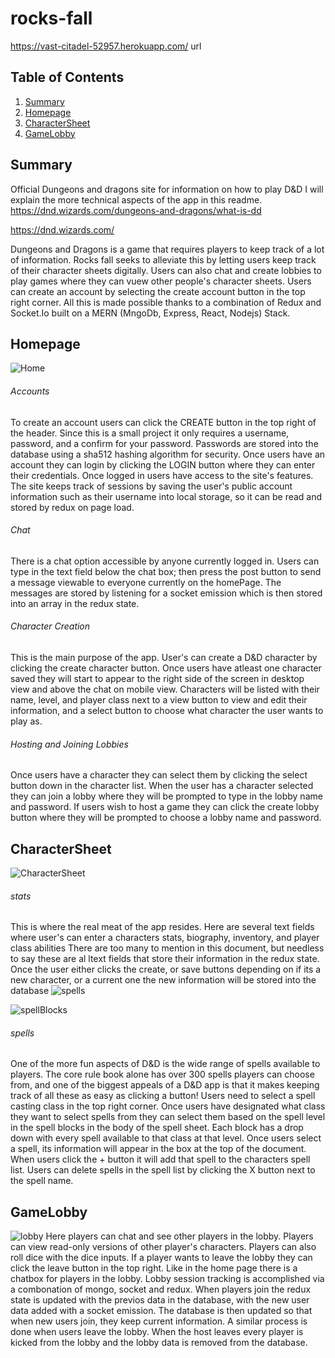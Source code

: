 # rocks-fall
https://vast-citadel-52957.herokuapp.com/ url
## Table of Contents
  1. [Summary](https://github.com/The-Ryan-Mobley/rocks-fall/blob/master/README.md#summary)
  2. [Homepage](https://github.com/The-Ryan-Mobley/rocks-fall/blob/master/README.md#homepage)
  3. [CharacterSheet](https://github.com/The-Ryan-Mobley/rocks-fall/blob/master/README.md#CharacterSheet)
  4. [GameLobby](https://github.com/The-Ryan-Mobley/rocks-fall/blob/master/README.md#GameLobby)
## Summary

  Official Dungeons and dragons site for information on how to play D&D I will explain the more technical aspects of the app in this readme.
  https://dnd.wizards.com/dungeons-and-dragons/what-is-dd
  
  https://dnd.wizards.com/ 
  
  Dungeons and Dragons is a game that requires players to keep track of a lot of information. Rocks fall seeks to alleviate this by letting users keep track of their character sheets digitally. Users can also chat and create lobbies to play games where they can vuew other people's character sheets. Users can create an account by selecting the create account button in the top right corner. All this is made possible thanks to a combination of Redux and Socket.Io built on a MERN (MngoDb, Express, React, Nodejs) Stack. 

## Homepage
  ![Home](https://drive.google.com/uc?export=view&id=1yHxsqTAOe-R6CYoiEsrCyltWzyC31vWx)
  ###### Accounts
   To create an account users can click the CREATE button in the top right of the header. Since this is a small project it only requires a username, password, and a confirm for your password. Passwords are stored into the database using a sha512 hashing algorithm for security. Once users have an account they can login by clicking the LOGIN button where they can enter their credentials. Once logged in users have access to the site's features. The site keeps track of sessions by saving the user's public account information such as their username into local storage, so it can be read and stored by redux on page load.
  ###### Chat
   There is a chat option accessible by anyone currently logged in. Users can type in the text field below the chat box; then press the post button to send a message viewable to everyone currently on the homePage. The messages are stored by listening for a socket emission which is then stored into an array in the redux state.
  
  ###### Character Creation
  This is the main purpose of the app. User's can create a D&D character by clicking the create character button. Once users have atleast one character saved they will start to appear to the right side of the screen in desktop view and above the chat on mobile view. Characters will be listed with their name, level, and player class next to a view button to view and edit their information, and a select button to choose what character the user wants to play as.
  
  ###### Hosting and Joining Lobbies
   Once users have a character they can select them by clicking the select button down in the character list. When the user has a character selected they can join a lobby where they will be prompted to type in the lobby name and password. If users wish to host a game they can click the create lobby button where they will be prompted to choose a lobby name and password. 
  
## CharacterSheet
  ![CharacterSheet](https://drive.google.com/uc?export=view&id=1D0e0HKorGEX0QcFqxAVchModjwq_HLoK)
  ###### stats
  This is where the real meat of the app resides. Here are several text fields where user's can enter a characters stats, biography, inventory, and player class abilities There are too many to mention in this document, but needless to say these are al ltext fields that store their information in the redux state. Once the user either clicks the create, or save buttons depending on if its a new character, or a current one the new information will be stored into the database
  ![spells](https://drive.google.com/uc?export=view&id=1Pnor8KcNLJQvuHxoRI_TkLRX7lwdYAF5)
  
  ![spellBlocks](https://drive.google.com/uc?export=view&id=1PU6fLAJGQ2RvYZv1iCOeePA9jHT-hj3D)
  ###### spells
   One of the more fun aspects of D&D is the wide range of spells available to players. The core rule book alone has over 300 spells players can choose from, and one of the biggest appeals of a D&D app is that it makes keeping track of all these as easy as clicking a button! Users need to select a spell casting class in the top right corner. Once users have designated what class they want to select spells from they can select them based on the spell level in the spell blocks in the body of the spell sheet. Each block has a drop down with every spell available to that class at that level. Once users select a spell, its information will appear in the box at the top of the document. When users click the + button it will add that spell to the characters spell list. Users can delete spells in the spell list by clicking the X button next to the spell name.

## GameLobby
  ![lobby](https://drive.google.com/uc?export=view&id=1meI4rbztpkeII3tvHv0Tfm7r8f_BFzDo)
  Here players can chat and see other players in the lobby. Players can view read-only versions of other player's characters. Players can also roll dice with the dice inputs. If a player wants to leave the lobby they can click the leave button in the top right. Like in the home page there is a chatbox for players in the lobby. Lobby session tracking is accomplished via a combonation of mongo, socket and redux. When players join the redux state is updated with the previos data in the database, with the new user data added with a socket emission. The database is then updated so that when new users join, they keep current information. A similar process is done when users leave the lobby. When the host leaves every player is kicked from the lobby and the lobby data is removed from the database. 



